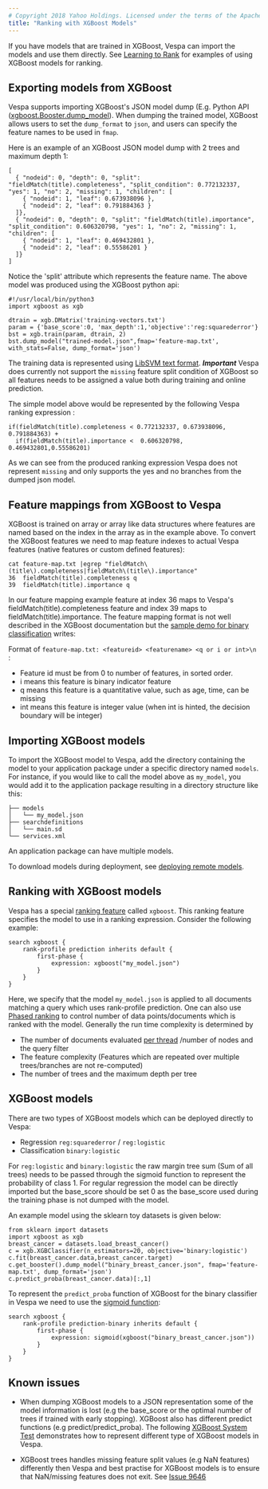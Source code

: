 ```yaml
---
# Copyright 2018 Yahoo Holdings. Licensed under the terms of the Apache 2.0 license. See LICENSE in the project root.
title: "Ranking with XGBoost Models"
---
```


If you have models that are trained in XGBoost, Vespa can import the models
and use them directly. See [Learning to Rank](learning-to-rank.html) for examples of using XGBoost models for ranking.

## Exporting models from XGBoost

Vespa supports importing XGBoost's JSON model dump (E.g. Python API ([xgboost.Booster.dump_model](https://xgboost.readthedocs.io/en/latest/python/python_api.html#xgboost.Booster.dump_model)).
 When dumping
the trained model, XGBoost allows users to set the `dump_format` to `json`,
and users can specify the feature names to be used in `fmap`. 

Here is an example of an XGBoost JSON model dump with 2 trees and maximum depth 1:

```
[
  { "nodeid": 0, "depth": 0, "split": "fieldMatch(title).completeness", "split_condition": 0.772132337, "yes": 1, "no": 2, "missing": 1, "children": [
    { "nodeid": 1, "leaf": 0.673938096 },
    { "nodeid": 2, "leaf": 0.791884363 }
  ]},
  { "nodeid": 0, "depth": 0, "split": "fieldMatch(title).importance", "split_condition": 0.606320798, "yes": 1, "no": 2, "missing": 1, "children": [
    { "nodeid": 1, "leaf": 0.469432801 },
    { "nodeid": 2, "leaf": 0.55586201 }
  ]}
]
```
Notice the 'split' attribute which represents the feature name. The above model was produced using the XGBoost python api:

```
#!/usr/local/bin/python3
import xgboost as xgb

dtrain = xgb.DMatrix('training-vectors.txt')
param = {'base_score':0, 'max_depth':1,'objective':'reg:squarederror'}
bst = xgb.train(param, dtrain, 2)
bst.dump_model("trained-model.json",fmap='feature-map.txt', with_stats=False, dump_format='json')
```
The training data is represented using [LibSVM text format](https://xgboost.readthedocs.io/en/latest/tutorials/input_format.html).
***Important*** Vespa does currently not support the `missing` feature split condition of XGBoost so all features needs to be assigned a value both during training and online prediction. 

The simple model above would be represented by the following Vespa ranking expression :

```
if(fieldMatch(title).completeness < 0.772132337, 0.673938096, 0.791884363) + 
  if(fieldMatch(title).importance <  0.606320798, 0.469432801,0.55586201)
```
As we can see from the produced ranking expression Vespa does not represent `missing` and only supports the yes and no branches from the dumped json model. 

## Feature mappings from XGBoost to Vespa
XGBoost is trained on array or array like data structures where features are named based on the index in the array 
as in the example above. To convert the XGBoost features we need to map feature indexes to actual Vespa features (native features or custom defined features):
 
```
cat feature-map.txt |egrep "fieldMatch\(title\).completeness|fieldMatch\(title\).importance"
36  fieldMatch(title).completeness q
39  fieldMatch(title).importance q
```
In our feature mapping example feature at index 36 maps to Vespa's fieldMatch(title).completeness feature and index 39 maps to fieldMatch(title).importance. The feature mapping
format is not well described in the XGBoost documentation but the [sample demo for binary classification](https://github.com/dmlc/xgboost/tree/master/demo/binary_classification) writes: 

Format of ```feature-map.txt: <featureid> <featurename> <q or i or int>\n ```:
  - Feature id must be from 0 to number of features, in sorted order.
  - i means this feature is binary indicator feature
  - q means this feature is a quantitative value, such as age, time, can be missing
  - int means this feature is integer value (when int is hinted, the decision boundary will be integer)


## Importing XGBoost models

To import the XGBoost model to Vespa, add the directory containing the
model to your application package under a specific directory named `models`.
For instance, if you would like to call the model above as `my_model`, you
would add it to the application package resulting in a directory structure
like this:

```
├── models
│   └── my_model.json
├── searchdefinitions
│   └── main.sd
└── services.xml
```

An application package can have multiple models.

To download models during deployment, see [deploying remote models](deploying-remote-models.html).

## Ranking with XGBoost models

Vespa has a special [ranking feature](http://docs.vespa.ai/documentation/reference/rank-features.html)
called `xgboost`. This ranking feature specifies the model to use in a ranking expression.
Consider the following example:

```
search xgboost {
    rank-profile prediction inherits default {
        first-phase {
            expression: xgboost("my_model.json")
        }
    }
}
```

Here, we specify that the model `my_model.json` is applied to all documents matching a query which uses
rank-profile prediction. One can also use [Phased ranking](phased-ranking.html) to control number of data points/documents which is ranked with the model. Generally the run time complexity is determined by 
* The number of documents evaluated [per thread](performance/sizing-search.html) /number of nodes and the query filter
* The feature complexity (Features which are repeated over multiple trees/branches are not re-computed) 
* The number of trees and the maximum depth per tree


## XGBoost models 
There are two types of XGBoost models which can be deployed directly to Vespa: 

* Regression ```reg:squarederror``` / ```reg:logistic```
* Classification ```binary:logistic```

For `reg:logistic` and `binary:logistic` the raw margin tree sum (Sum of all trees) needs to be passed through the sigmoid function to represent the probability of class 1. For regular regression 
the model can be directly imported but the base_score should be set 0 as the base_score used during the training phase is not dumped with the model. 

An example model using the sklearn toy datasets is given below:

```
from sklearn import datasets
import xgboost as xgb
breast_cancer = datasets.load_breast_cancer()
c = xgb.XGBClassifier(n_estimators=20, objective='binary:logistic')
c.fit(breast_cancer.data,breast_cancer.target) 
c.get_booster().dump_model("binary_breast_cancer.json", fmap='feature-map.txt', dump_format='json')
c.predict_proba(breast_cancer.data)[:,1]
```

To represent the ```predict_proba``` function of XGBoost for the binary classifier in Vespa we need to use the [sigmoid function](reference/ranking-expressions.html):

```
search xgboost {
    rank-profile prediction-binary inherits default {
        first-phase {
            expression: sigmoid(xgboost("binary_breast_cancer.json"))
        }
    }
}
```

## Known issues 
* When dumping XGBoost models 
to a JSON representation some of the model information is lost (e.g the base_score or the optimal number of trees if trained with early stopping).  XGBoost also has different predict functions (e.g predict/predict_proba). The following
 [XGBoost System Test](https://github.com/vespa-engine/system-test/tree/master/tests/search/xgboost)
demonstrates how to represent different type of XGBoost models in Vespa. 

* XGBoost trees handles missing feature split values (e.g NaN features) differently then Vespa and best practise for XGBoost models is to ensure that NaN/missing features does not exit. See [Issue 9646](https://github.com/vespa-engine/vespa/issues/9646) 

